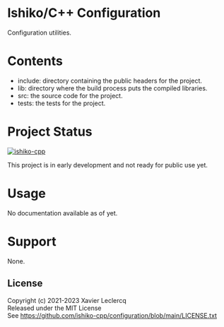 # Ishiko/C++ Configuration

Configuration utilities.

# Contents

- include: directory containing the public headers for the project.
- lib: directory where the build process puts the compiled libraries.
- src: the source code for the project.
- tests: the tests for the project.

# Project Status

[![ishiko-cpp](https://circleci.com/gh/ishiko-cpp/configuration.svg?style=shield)](https://circleci.com/gh/ishiko-cpp/configuration)

This project is in early development and not ready for public use yet.

# Usage

No documentation available as of yet.

# Support

None.

## License

Copyright (c) 2021-2023 Xavier Leclercq\
Released under the MIT License\
See https://github.com/ishiko-cpp/configuration/blob/main/LICENSE.txt
